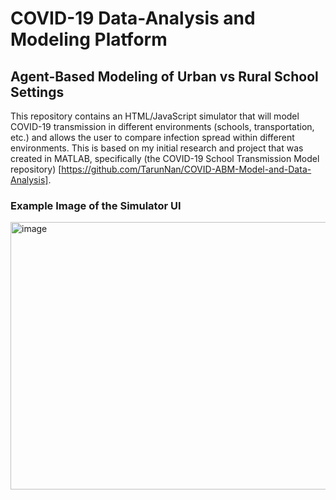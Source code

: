# COVID-19 Data-Analysis and Modeling Platform
## Agent-Based Modeling of Urban vs Rural School Settings

This repository contains an HTML/JavaScript simulator that will model COVID-19 transmission in different environments (schools, transportation, etc.) and allows the user to compare infection spread within different environments. This is based on my initial research and project that was created in MATLAB, specifically (the COVID-19 School Transmission Model repository) [https://github.com/TarunNan/COVID-ABM-Model-and-Data-Analysis].

### Example Image of the Simulator UI
<img width="758" height="428" alt="image" src="https://github.com/user-attachments/assets/192db081-5f7f-46f9-a3b8-1154166eaf46" />

